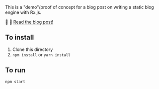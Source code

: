 This is a "demo"/proof of concept for a blog post on writing a static blog engine with Rx.js.

:newspaper: :eyes: [Read the blog post!](http://sequoia.makes.software/lets-code-it-static-site-generator-with-rxjs)

## To install

1. Clone this directory
2. `npm install` or `yarn install`

## To run

`npm start`
